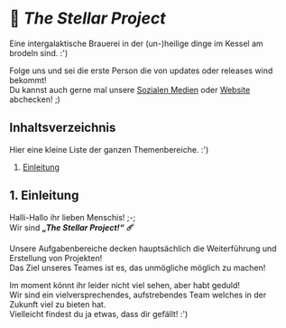 # :stars: ___The Stellar Project___
Eine intergalaktische Brauerei in der (un-)heilige dinge im Kessel am brodeln sind. :')

Folge uns und sei die erste Person die von updates oder releases wind bekommt!  
Du kannst auch gerne mal unsere [Sozialen Medien](#) oder [Website](#) abchecken! ;)

## Inhaltsverzeichnis
Hier eine kleine Liste der ganzen Themenbereiche. :')
1. [Einleitung](#1-einleitung)

## 1. Einleitung
Halli-Hallo ihr lieben Menschis! ;-;  
Wir sind ___„The Stellar Project!“ :comet:___

Unsere Aufgabenbereiche decken hauptsächlich die Weiterführung und Erstellung von Projekten!  
Das Ziel unseres Teames ist es, das unmögliche möglich zu machen!

Im moment könnt ihr leider nicht viel sehen, aber habt geduld!  
Wir sind ein vielversprechendes, aufstrebendes Team welches in der Zukunft viel zu bieten hat.  
Vielleicht findest du ja etwas, dass dir gefällt! :')
